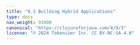 ```yaml
---
title: "9.3 Building Hybrid Applications"
type: docs
nav_weight: 93000
canonical: "https://clojureforjava.com/4/9/3"
license: "© 2024 Tokenizer Inc. CC BY-NC-SA 4.0"
---
```

